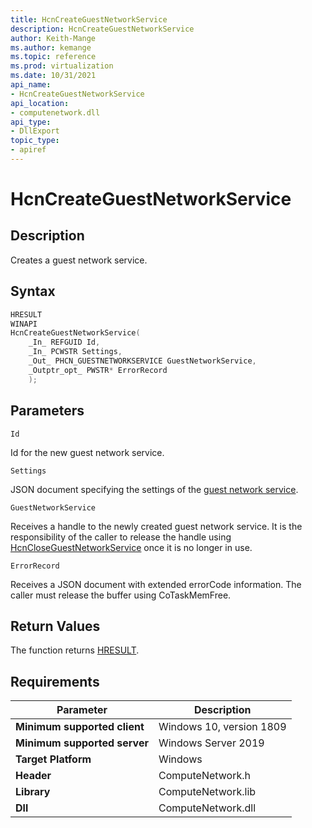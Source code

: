 ```yaml
---
title: HcnCreateGuestNetworkService
description: HcnCreateGuestNetworkService
author: Keith-Mange
ms.author: kemange
ms.topic: reference
ms.prod: virtualization
ms.date: 10/31/2021
api_name:
- HcnCreateGuestNetworkService
api_location:
- computenetwork.dll
api_type:
- DllExport
topic_type:
- apiref
---
```

# HcnCreateGuestNetworkService

## Description

Creates a guest network service.

## Syntax

```cpp
HRESULT
WINAPI
HcnCreateGuestNetworkService(
    _In_ REFGUID Id,
    _In_ PCWSTR Settings,
    _Out_ PHCN_GUESTNETWORKSERVICE GuestNetworkService,
    _Outptr_opt_ PWSTR* ErrorRecord
    );
```

## Parameters

`Id`

Id for the new guest network service.

`Settings`

JSON document specifying the settings of the [guest network service](./../HNS_Schema.md#GuestNetworkService).

`GuestNetworkService`

Receives a handle to the newly created guest network service. It is the responsibility of the caller to release the handle using [HcnCloseGuestNetworkService](./HcnCloseGuestNetworkService.md) once it is no longer in use.

`ErrorRecord`

Receives a JSON document with extended errorCode information. The caller must release the buffer using CoTaskMemFree.

## Return Values

The function returns [HRESULT](./HCNHResult.md).

## Requirements

|Parameter|Description|
|---|---|
| **Minimum supported client** | Windows 10, version 1809 |
| **Minimum supported server** | Windows Server 2019 |
| **Target Platform** | Windows |
| **Header** | ComputeNetwork.h |
| **Library** | ComputeNetwork.lib |
| **Dll** | ComputeNetwork.dll |

